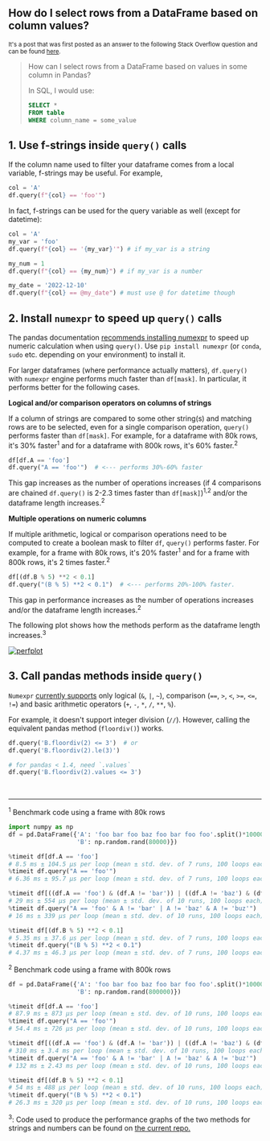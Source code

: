 ## How do I select rows from a DataFrame based on column values?

<sup>It's a post that was first posted as an answer to the following Stack Overflow question and can be found [here](https://stackoverflow.com/a/73762002/19123103). </sup>

> How can I select rows from a DataFrame based on values in some column in Pandas?
> 
> In SQL, I would use:
> 
> ```sql
> SELECT *
> FROM table
> WHERE column_name = some_value
> ```

## 1. Use f-strings inside `query()` calls

If the column name used to filter your dataframe comes from a local variable, f-strings may be useful. For example,
```python
col = 'A'
df.query(f"{col} == 'foo'")
```
In fact, f-strings can be used for the query variable as well (except for datetime):
```python
col = 'A'
my_var = 'foo'
df.query(f"{col} == '{my_var}'") # if my_var is a string

my_num = 1
df.query(f"{col} == {my_num}") # if my_var is a number

my_date = '2022-12-10'
df.query(f"{col} == @my_date") # must use @ for datetime though
```

## 2. Install `numexpr` to speed up `query()` calls

The pandas documentation [recommends installing numexpr][1] to speed up numeric calculation when using `query()`. Use `pip install numexpr` (or `conda`, `sudo` etc. depending on your environment) to install it.

For larger dataframes (where performance actually matters), `df.query()` with `numexpr` engine performs much faster than `df[mask]`. In particular, it performs better for the following cases.


**Logical and/or comparison operators on columns of strings**

If a column of strings are compared to some other string(s) and matching rows are to be selected, even for a single comparison operation, `query()` performs faster than `df[mask]`. For example, for a dataframe with 80k rows, it's 30% faster<sup>1</sup> and for a dataframe with 800k rows, it's 60% faster.<sup>2</sup>
```python
df[df.A == 'foo']
df.query("A == 'foo'")  # <--- performs 30%-60% faster
```
This gap increases as the number of operations increases (if 4 comparisons are chained `df.query()` is 2-2.3 times faster than `df[mask]`)<sup>1,2</sup> and/or the dataframe length increases.<sup>2</sup>

**Multiple operations on numeric columns**

If multiple arithmetic, logical or comparison operations need to be computed to create a boolean mask to filter `df`, `query()` performs faster. For example, for a frame with 80k rows, it's 20% faster<sup>1</sup> and for a frame with 800k rows, it's 2 times faster.<sup>2</sup>
```python
df[(df.B % 5) **2 < 0.1]
df.query("(B % 5) **2 < 0.1")  # <--- performs 20%-100% faster.
```
This gap in performance increases as the number of operations increases and/or the dataframe length increases.<sup>2</sup>



The following plot shows how the methods perform as the dataframe length increases.<sup>3</sup>

[![perfplot][3]][3]

## 3. Call pandas methods inside `query()`

`Numexpr` [currently supports][2] only logical (`&`, `|`, `~`), comparison (`==`, `>`, `<`, `>=`, `<=`, `!=`) and basic arithmetic operators (`+`, `-`, `*`, `/`, `**`, `%`). 

For example, it doesn't support integer division (`//`). However, calling the equivalent pandas method (`floordiv()`) works.
```python
df.query('B.floordiv(2) <= 3')  # or 
df.query('B.floordiv(2).le(3)')

# for pandas < 1.4, need `.values`
df.query('B.floordiv(2).values <= 3')
```

<br>

---

<sup>1</sup> Benchmark code using a frame with 80k rows 
```python
import numpy as np
df = pd.DataFrame({'A': 'foo bar foo baz foo bar foo foo'.split()*10000, 
                   'B': np.random.rand(80000)})

%timeit df[df.A == 'foo']
# 8.5 ms ± 104.5 µs per loop (mean ± std. dev. of 7 runs, 100 loops each)
%timeit df.query("A == 'foo'")
# 6.36 ms ± 95.7 µs per loop (mean ± std. dev. of 7 runs, 100 loops each)

%timeit df[((df.A == 'foo') & (df.A != 'bar')) | ((df.A != 'baz') & (df.A != 'buz'))]
# 29 ms ± 554 µs per loop (mean ± std. dev. of 10 runs, 100 loops each)
%timeit df.query("A == 'foo' & A != 'bar' | A != 'baz' & A != 'buz'")
# 16 ms ± 339 µs per loop (mean ± std. dev. of 10 runs, 100 loops each)

%timeit df[(df.B % 5) **2 < 0.1]
# 5.35 ms ± 37.6 µs per loop (mean ± std. dev. of 7 runs, 100 loops each)
%timeit df.query("(B % 5) **2 < 0.1")
# 4.37 ms ± 46.3 µs per loop (mean ± std. dev. of 7 runs, 100 loops each)
```

<sup>2</sup> Benchmark code using a frame with 800k rows 

```python
df = pd.DataFrame({'A': 'foo bar foo baz foo bar foo foo'.split()*100000, 
                   'B': np.random.rand(800000)})

%timeit df[df.A == 'foo']
# 87.9 ms ± 873 µs per loop (mean ± std. dev. of 10 runs, 100 loops each)
%timeit df.query("A == 'foo'")
# 54.4 ms ± 726 µs per loop (mean ± std. dev. of 10 runs, 100 loops each)

%timeit df[((df.A == 'foo') & (df.A != 'bar')) | ((df.A != 'baz') & (df.A != 'buz'))]
# 310 ms ± 3.4 ms per loop (mean ± std. dev. of 10 runs, 100 loops each)
%timeit df.query("A == 'foo' & A != 'bar' | A != 'baz' & A != 'buz'")
# 132 ms ± 2.43 ms per loop (mean ± std. dev. of 10 runs, 100 loops each)

%timeit df[(df.B % 5) **2 < 0.1]
# 54 ms ± 488 µs per loop (mean ± std. dev. of 10 runs, 100 loops each)
%timeit df.query("(B % 5) **2 < 0.1")
# 26.3 ms ± 320 µs per loop (mean ± std. dev. of 10 runs, 100 loops each)
```
<sup>3</sup>: Code used to produce the performance graphs of the two methods for strings and numbers can be found on [the current repo.][5]




  [1]: https://pandas.pydata.org/docs/getting_started/install.html#install-recommended-dependencies
  [2]: https://numexpr.readthedocs.io/projects/NumExpr3/en/latest/user_guide.html#supported-operators
  [3]: https://i.stack.imgur.com/AgEhg.png
  [4]: https://stackoverflow.com/a/57338153/19123103
  [5]: ./perfplot_tester.py